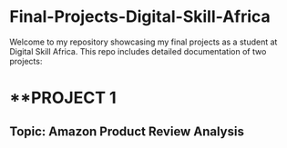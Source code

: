# Final-Projects-Digital-Skill-Africa
Welcome to my repository showcasing my final projects as a student at Digital Skill Africa. This repo includes detailed documentation of two projects:

# **PROJECT 1
## Topic: Amazon Product Review Analysis
